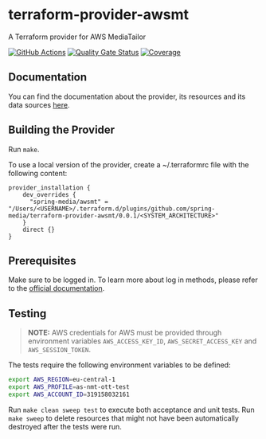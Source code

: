 # terraform-provider-awsmt

A Terraform provider for AWS MediaTailor

[![GitHub Actions](https://github.com/spring-media/ott-tfprovider-awsmt/workflows/CI/badge.svg?branch=main)](https://github.com/spring-media/ott-tfprovider-awsmt/actions?workflow=CI)
[![Quality Gate Status](https://sonarcloud.io/api/project_badges/measure?project=spring-media_ott-tfprovider-awsmt&metric=alert_status&token=06d658832169745b96bb3266679443282e48ace4)](https://sonarcloud.io/summary/new_code?id=spring-media_ott-tfprovider-awsmt)
[![Coverage](https://sonarcloud.io/api/project_badges/measure?project=spring-media_ott-tfprovider-awsmt&metric=coverage&token=06d658832169745b96bb3266679443282e48ace4)](https://sonarcloud.io/summary/new_code?id=spring-media_ott-tfprovider-awsmt)

## Documentation

You can find the documentation about the provider, its resources and its data sources [here](https://registry.terraform.io/providers/spring-media/awsmt/latest/docs).

## Building the Provider

Run `make`.

To use a local version of the provider, create a ~/.terraformrc file with the following content:

```
provider_installation {
    dev_overrides {
      "spring-media/awsmt" = "/Users/<USERNAME>/.terraform.d/plugins/github.com/spring-media/terraform-provider-awsmt/0.0.1/<SYSTEM_ARCHITECTURE>"
    }
    direct {}
}
```

## Prerequisites

Make sure to be logged in. To learn more about log in methods, please refer to the [official documentation](https://registry.terraform.io/providers/spring-media/awsmt/latest/docs).

## Testing

> **NOTE:** AWS credentials for AWS must be provided through environment variables `AWS_ACCESS_KEY_ID`,
> `AWS_SECRET_ACCESS_KEY` and `AWS_SESSION_TOKEN`.

The tests require the following environment variables to be defined:

```bash
export AWS_REGION=eu-central-1
export AWS_PROFILE=as-nmt-ott-test
export AWS_ACCOUNT_ID=319158032161
```

Run `make clean sweep test` to execute both acceptance and unit tests.
Run `make sweep` to delete resources that might not have been automatically destroyed after the tests were run.

